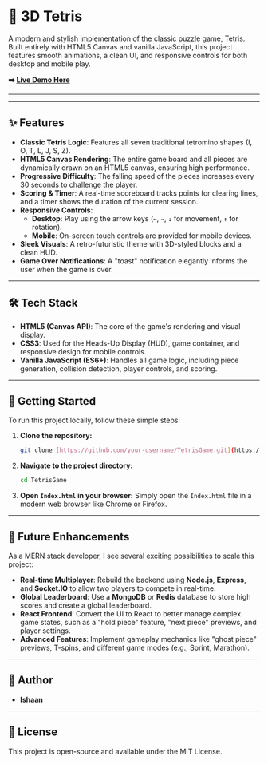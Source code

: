 # 👾 3D Tetris

A modern and stylish implementation of the classic puzzle game, Tetris. Built entirely with HTML5 Canvas and vanilla JavaScript, this project features smooth animations, a clean UI, and responsive controls for both desktop and mobile play.

**➡️ [Live Demo Here](https://nostalgic-tetrisgame.netlify.app/)**

---


---

## ✨ Features

-   **Classic Tetris Logic**: Features all seven traditional tetromino shapes (I, O, T, L, J, S, Z).
-   **HTML5 Canvas Rendering**: The entire game board and all pieces are dynamically drawn on an HTML5 canvas, ensuring high performance.
-   **Progressive Difficulty**: The falling speed of the pieces increases every 30 seconds to challenge the player.
-   **Scoring & Timer**: A real-time scoreboard tracks points for clearing lines, and a timer shows the duration of the current session.
-   **Responsive Controls**:
    -   **Desktop**: Play using the arrow keys (`←`, `→`, `↓` for movement, `↑` for rotation).
    -   **Mobile**: On-screen touch controls are provided for mobile devices.
-   **Sleek Visuals**: A retro-futuristic theme with 3D-styled blocks and a clean HUD.
-   **Game Over Notifications**: A "toast" notification elegantly informs the user when the game is over.

---

## 🛠️ Tech Stack

-   **HTML5 (Canvas API)**: The core of the game's rendering and visual display.
-   **CSS3**: Used for the Heads-Up Display (HUD), game container, and responsive design for mobile controls.
-   **Vanilla JavaScript (ES6+)**: Handles all game logic, including piece generation, collision detection, player controls, and scoring.

---

## 🏁 Getting Started

To run this project locally, follow these simple steps:

1.  **Clone the repository:**
    ```bash
    git clone [https://github.com/your-username/TetrisGame.git](https://github.com/your-username/TetrisGame.git)
    ```

2.  **Navigate to the project directory:**
    ```bash
    cd TetrisGame
    ```

3.  **Open `Index.html` in your browser:**
    Simply open the `Index.html` file in a modern web browser like Chrome or Firefox.

---

## 🔮 Future Enhancements

As a MERN stack developer, I see several exciting possibilities to scale this project:

-   **Real-time Multiplayer**: Rebuild the backend using **Node.js**, **Express**, and **Socket.IO** to allow two players to compete in real-time.
-   **Global Leaderboard**: Use a **MongoDB** or **Redis** database to store high scores and create a global leaderboard.
-   **React Frontend**: Convert the UI to React to better manage complex game states, such as a "hold piece" feature, "next piece" previews, and player settings.
-   **Advanced Features**: Implement gameplay mechanics like "ghost piece" previews, T-spins, and different game modes (e.g., Sprint, Marathon).

---

## 👤 Author

-   **Ishaan**

---

## 📄 License

This project is open-source and available under the MIT License.
